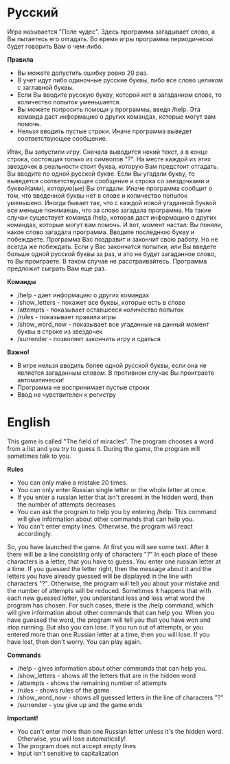 
<h1>Русский</h1>

Игра называется "Поле чудес". 
Здесь программа загадывает слово, а Вы пытаетесь его отгадать. Во время игры программа периодически будет говорить Вам о чем-либо.

**Правила**
- Вы можете допустить ошибку ровно 20 раз.
- В учет идут либо одиночные русские буквы, либо все слово целиком с заглавной буквы.
- Если Вы вводите русскую букву, которой нет в загаданном слове, то количество попыток уменьшается.
- Вы можете попросить помощи у программы, введя /help. Эта команда даст информацию о других командах, которые могут вам помочь.
- Нельзя вводить пустые строки. Иначе программа выведет соответствующее сообщение.


Итак, Вы запустили игру. Сначала выводится некий текст, а в конце строка, состоящая только из символов "?".
На месте каждой из этих звездочек в реальности стоит буква, которую Вам предстоит отгадать.
Вы вводите по одной русской букве.
Если Вы угадали букву, то выведется соответствующее сообщение и строка со звездочками и буквой(ами), которую(ые) Вы отгадали.
Иначе программа сообщит о том, что введенной буквы нет в слове и количество попыток уменьшено.
Иногда бывает так, что с каждой новой угаданной буквой все меньше понимаешь, что за слово загадала программа.
На такие случаи существует команда /help, которая даст информацию о других командах, которые могут вам помочь.
И вот, момент настал: Вы поняли, какое слово загадала программа. Вводите последнюю букву и побеждаете. 
Программа Вас поздравит и закончит свою работу.
Но не всегда же побеждать. Если у Вас закончатся попытки, или Вы введете больше одной русской буквы за раз, и это не будет загаданное слово, то Вы проиграете.
В таком случае не расстраивайтесь. Программа предложит сыграть Вам еще раз.

**Команды**
 - /help - дает информацию о других командах
 - /show_letters - покажет все буквы, которые есть в слове
 - /attempts - показывает оставшееся количество попыток
 - /rules - показывает правила игры
 - /show_word_now - показывает все угаданные на данный момент буквы в строке из звездочек
 - /surrender - позволяет закончить игру и сдаться
 

**Важно!**
 - В игре нельзя вводить более одной русской буквы, если она не является загаданным словом. В противном случае Вы проиграете автоматически!
 - Программа не воспринимает пустые строки
 - Ввод не чувствителен к регистру


<h1>English</h1>

This game is called "The field of miracles".
The program chooses a word from a list and you try to guess it. During the game, the program will sometimes talk to you.

**Rules**
 - You can only make a mistake 20 times.
 - You can only enter Russian single letter or the whole letter at once.
 - If you enter a russian letter that isn't present in the hidden word, then the number of attempts decreases
 - You can ask the program to help you by entering /help. This command will give information about other commands that can help you.
 - You can't enter empty lines. Otherwise, the program will react accordingly.

So, you have launched the game. At first you will see some text. After it there will be a line consisting only of characters "?"
In each place of these characters is a letter, that you have to guess.
You enter one russian letter at a time.
If you guessed the letter right, then the message about it and the letters you have already guessed will be displayed in the line with characters "?".
Otherwise, the program will tell you about your mistake and the number of attempts will be reduced.
Sometimes it happens that with each new guessed letter, you understand less and less what word the program has chosen.
For such cases, there is the /help command, which will give information about other commands that can help you.
When you have guessed the word, the program will tell you that you have won and stop running.
But also you can lose. If you run out of attempts, or you entered more than one Russian letter at a time, then you will lose.
If you have lost, then don't worry. You can play again.

**Commands**
 - /help - gives information about other commands that can help you.
 - /show_letters - shows all the letters that are in the hidden word
 - /attempts - shows the remaining number of attempts
 - /rules - shows rules of the game
 - /show_word_now - shows all guessed letters in the line of characters "?"
 - /surrender - you give up and the game ends

**Important!**
 - You can't enter more than one Russian letter unless it's the hidden word. Otherwise, you will lose automatically!
 - The program does not accept empty lines
 - Input isn't sensitive to capitalization
